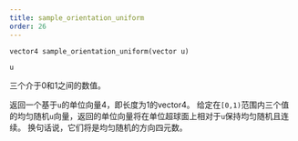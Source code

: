 ```yaml
---
title: sample_orientation_uniform
order: 26
---
```


`vector4 sample_orientation_uniform(vector u)`

`u`

三个介于0和1之间的数值。

返回一个基于`u`的单位向量4，即长度为1的vector4。
给定在`[0,1)`范围内三个值的均匀随机`u`向量，返回的单位向量将在单位超球面上相对于`u`保持均匀随机且连续。
换句话说，它们将是均匀随机的方向四元数。
